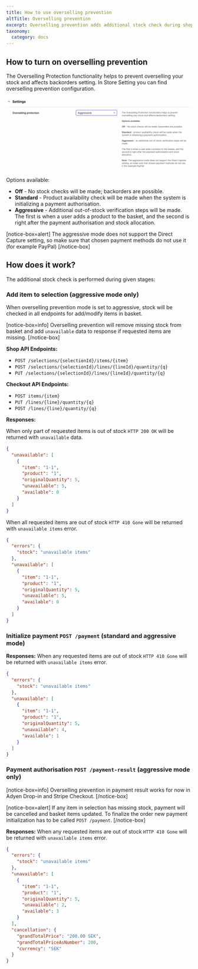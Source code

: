 ```yaml
---
title: How to use overselling prevention
altTitle: Overselling prevention
excerpt: Overselling prevention adds additional stock check during shopping
taxonomy:
  category: docs
---
```


## How to turn on overselling prevention

The Overselling Protection functionality helps to prevent overselling your stock and affects backorders setting.
In Store Setting you can find overselling prevention configuration.

![ProductIDs](overselling-prevention-store-settings.png)

Options available:
* **Off** - No stock checks will be made; backorders are possible.
* **Standard** - Product availability check will be made when the system is initializing a payment authorisation.
* **Aggressive** - Additional out-of-stock verification steps will be made.
The first is when a user adds a product to the basket, and the second is right after the payment authorisation and stock allocation.

[notice-box=alert]
The aggressive mode does not support the Direct Capture setting, so make sure that chosen payment methods do not use it (for example PayPal)
[/notice-box]

## How does it work?

The additional stock check is performed during given stages:

### **Add item to selection (aggressive mode only)**

When overselling prevention mode is set to aggressive, stock will be checked in all endpoints for add/modify items in basket.

[notice-box=info]
Overselling prevention will remove missing stock from basket and add `unavailable` data to response if requested items are missing.
[/notice-box]

**Shop API Endpoints:**
* `POST /selections/{selectionId}/items/{item}`
* `POST /selections/{selectionId}/lines/{lineId}/quantity/{q}`
* `PUT /selections/{selectionId}/lines/{lineId}/quantity/{q}`

**Checkout API Endpoints:**
* `POST items/{item}`
* `PUT /lines/{line}/quantity/{q}`
* `POST /lines/{line}/quantity/{q}`

**Responses:**

When only part of requested items is out of stock `HTTP 200 OK` will be returned with `unavailable` data.
```json
{
  "unavailable": [
    {
      "item": "1-1",
      "product": "1",
      "originalQuantity": 5,
      "unavailable": 5,
      "available": 0
    }
  ]
}
```

When all requested items are out of stock `HTTP 410 Gone` will be returned with `unavailable items` error.
```json
{
  "errors": {
    "stock": "unavailable items"
  },
  "unavailable": [
    {
      "item": "1-1",
      "product": "1",
      "originalQuantity": 5,
      "unavailable": 5,
      "available": 0
    }
  ]
}
```

### Initialize payment `POST /payment` (standard and aggressive mode)

**Responses:**
When any requested items are out of stock `HTTP 410 Gone` will be returned with `unavailable items` error.
```json
{
  "errors": {
    "stock": "unavailable items"
  },
  "unavailable": [
    {
      "item": "1-1",
      "product": "1",
      "originalQuantity": 5,
      "unavailable": 4,
      "available": 1
    }
  ]
}
```

### Payment authorisation `POST /payment-result` (aggressive mode only)
[notice-box=info]
Overselling prevention in payment result works for now in Adyen Drop-in and Stripe Checkout.
[/notice-box]

[notice-box=alert]
If any item in selection has missing stock, payment will be cancelled and basket items updated. 
To finalize the order new payment initialization has to be called `POST /payment`.
[/notice-box]

**Responses:**
When any requested items are out of stock `HTTP 410 Gone` will be returned with `unavailable items` error.
```json
{
  "errors": {
    "stock": "unavailable items"
  },
  "unavailable": [
    {
      "item": "1-1",
      "product": "1",
      "originalQuantity": 5,
      "unavailable": 2,
      "available": 3
    }
  ],
  "cancellation": {
    "grandTotalPrice": "200.00 SEK",
    "grandTotalPriceAsNumber": 200,
    "currency": "SEK"
  }
}
```
